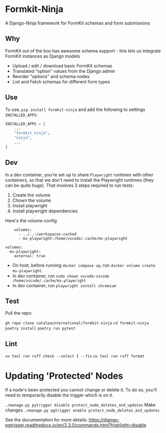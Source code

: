 # Formkit-Ninja

A Django-Ninja framework for FormKit schemas and form submissions

## Why

FormKit out of the box has awesome schema support - this lets us integrate FormKit instances as Django models

- Upload / edit / download basic FormKit schemas
- Translated "option" values from the Django admin
- Reorder "options" and schema nodes
- List and Fetch schemas for different form types

## Use

To use, `pip install formkit-ninja` and add the following to settings `INSTALLED_APPS`:

```py
INSTALLED_APPS = [
    ...
    "formkit_ninja",
    "ninja",
    ...
]
```

## Dev

In a dev container, you're set up to share `Playwright` runtimes with other containers, so that we don't need to install the Playwright runtimes (they can be quite huge). That involves 3 steps required to run tests:

  1) Create the volume 
  2) Chown the volume
  3) Install playwright
  4) Install playwright dependencies

Here's the volume config

```
    volumes:
      - ../..:/workspaces:cached
      - ms-playwright:/home/vscode/.cache/ms-playwright

volumes:
  ms-playwright:
    external: true
```

 - On host, before running `docker compose up`, run `docker volume create ms-playwright`.
 - In dev container, run `sudo chown vscode:vscode /home/vscode/.cache/ms-playwright`
 - In dev container, run `playwright install chromium`

## Test

Pull the repo:

`gh repo clone catalpainternational/formkit-ninja`
`cd formkit-ninja`
`poetry install`
`poetry run pytest`

## Lint
`uv tool run ruff check --select I --fix`
`uv tool run ruff format`

# Updating 'Protected' Nodes

If a node's been protected you cannot change or delete it. To do so, you'll need to temporarily disable the trigger which is on it.

`./manage.py pytrigger disable protect_node_deletes_and_updates`
Make changes
`./manage.py pgtrigger enable protect_node_deletes_and_updates`

See the documentation for more details: https://django-pgtrigger.readthedocs.io/en/2.3.0/commands.html?highlight=disable